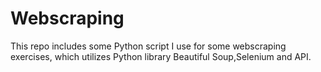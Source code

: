 # Webscraping
This repo includes some Python script I use for some webscraping exercises, which utilizes Python library Beautiful Soup,Selenium and API.  

